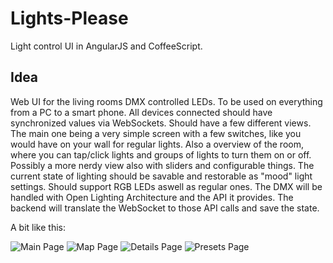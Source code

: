 Lights-Please
=============

Light control UI in AngularJS and CoffeeScript.

Idea
----

Web UI for the living rooms DMX controlled LEDs. To be used on everything from a PC to a smart phone. All devices connected should have synchronized values via WebSockets. Should have a few different views. The main one being a very simple screen with a few switches, like you would have on your wall for regular lights. Also a overview of the room, where you can tap/click lights and groups of lights to turn them on or off. Possibly a more nerdy view also with sliders and configurable things. The current state of lighting should be savable and restorable as "mood" light settings. Should support RGB LEDs aswell as regular ones. The DMX will be handled with Open Lighting Architecture and the API it provides. The backend will translate the WebSocket to those API calls and save the state.

A bit like this:

![Main Page](https://raw.github.com/JuhaniImberg/lights-please/mockup/Main_Page.png)
![Map Page](https://raw.github.com/JuhaniImberg/lights-please/mockup/Map_Page.png)
![Details Page](https://raw.github.com/JuhaniImberg/lights-please/mockup/Details_Page.png)
![Presets Page](https://raw.github.com/JuhaniImberg/lights-please/mockup/Presets_Page.png)
